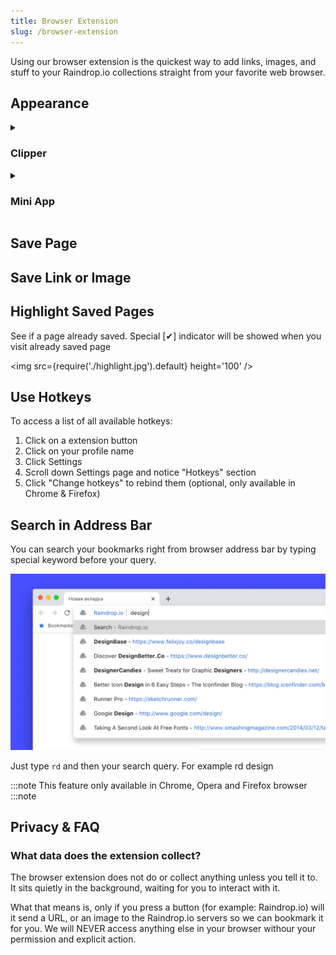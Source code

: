 ```yaml
---
title: Browser Extension
slug: /browser-extension
---
```


Using our browser extension is the quickest way to add links, images, and stuff to your Raindrop.io collections straight from your favorite web browser.

## Appearance

<!------------------------------>
<details><summary>

### Clipper

</summary>

Clipper is the most simple and fastest way to save new bookmarks.

![](clipper.jpg)

</details>

<!------------------------------>
<details><summary>

### Mini App

</summary>

Mini App gives you the same experience as our web site but in compact size. You can browse, search, organize and add new bookmarks.

![](mini_app.jpg)

</details>

## Save Page

## Save Link or Image

## Highlight Saved Pages
See if a page already saved. Special [✔] indicator will be showed when you visit already saved page

<img src={require('./highlight.jpg').default} height='100' />

## Use Hotkeys
To access a list of all available hotkeys:
1. Click on a extension button
2. Click on your profile name
3. Click Settings
4. Scroll down Settings page and notice "Hotkeys" section
5. Click "Change hotkeys" to rebind them (optional, only available in Chrome & Firefox)

## Search in Address Bar
You can search your bookmarks right from browser address bar by typing special keyword before your query.

![](./omnibox.png)

Just type ``rd`` and then your search query. For example rd design

:::note
This feature only available in Chrome, Opera and Firefox browser
:::note

## Privacy & FAQ
### What data does the extension collect?
The browser extension does not do or collect anything unless you tell it to. It sits quietly in the background, waiting for you to interact with it.

What that means is, only if you press a button (for example: Raindrop.io) will it send a URL, or an image to the Raindrop.io servers so we can bookmark it for you. We will NEVER access anything else in your browser withour your permission and explicit action.